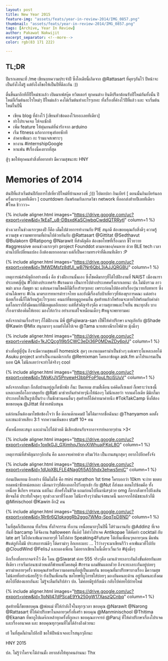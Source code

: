 ```yaml
---
layout: post
title: New Year 2015
feature-img: "assets/feats/year-in-review-2014/IMG_0857.png"
thumbnail: "assets/feats/year-in-review-2014/IMG_0857.png"
tags: [Archive, Year In Review]
author: Pakawat Nakwijit
excerpt_separator: <!--more-->
color: rgb(83 171 222)

---
```


## TL;DR
ปีแรกเลยนะที่ /me เขียนบทความประจำปี ซึ่งไอเดียนี้เกิดจาก @Rattasart ที่คุยๆกันไว้ ปีหน้าจะเป็นยังไงไม่รู้ แต่ยังไงก็ขอให้เป็นปีที่ดีละกัน :))

<!--more-->

ตื่นขึ้นมาอีกทีก็ปีใหม่ซะแล้ว เปิดมาเฟสบุ๊ค ทวิตเตอร์ ทุกคนต่าง ยินดีปรีดาต้อนรับปีใหม่กันทั้งนั้น ปีใหม่ก็เริ่มต้นอะไรใหม่ๆ ปีใหม่แล้ว คงได้เริ่มต้นทำอะไรๆเยอะ ทั้งเรื่องที่ค้างไว้ปีที่แล้ว และ จะเริ่มต้นใหม่ในปีนี้

* เขียน blog ที่ค้างไว้ [เขียนหัวข้อดองไว้เยอะเลยทีเดียว]
* ทำโปรเจคจบ ให้จบซักที
* เพิ่ม feature ให้หุ่นยนต์ที่น่ารักจาก arduino
* เริ่ม fitness แก้อาการพุงย้อยซักที
* ล่าคาเฟ่แมว กะ ร้านแจสเพราะๆ
* หางาน <span class="tag-en">#internshipGoogle</span>
* หาแฟน <span class="tag-en"><span class="tag-en">#เรื่องนี้คงยากที่สุด</span></span>

สู้ๆ ขอให้ทุกคนทำสิ่งที่อยากทำ มีความสุขนะฮะ HNY

# Memories of 2014

ต้นปีที่แล้วเริ่มต้นปีกับการไปเที่ยวปีใหม่ที่บ้านหลวงพี่ ;)))
ไปตกปลา กินเบียร์ [ ตอนนั้นกินเบียร์นอกครั้งแรกๆเลยทีเดียว ] countdown กันพร้อมกับเกรดวิชา network ที่ออกส่งท้ายปีเลยทีเดียว <span class="tag-en"><span class="tag-en">#โหด</span></span> ชิวววว~

{% include aligner.html images="https://drive.google.com/uc?export=view&id=1kEaT_u8-DBsxdKaSCjwbqCwddQTRRytl" column=1 %}

ช่วงเวลาในช่วงแรกๆของปี ก็คือ เต็มไปด้วยการทำงานกับ PIE สนุกดี ต้องขอบคุณกับสิ่งดีๆ ความรู้ ความสุข ความพยายามที่ผ่านไปด้วยกันกับ @Rattasart @Gittitat @Sedthavut @Bulakorn @Ratipong @Narawit ที่สำคัญคือ ต้องขอโทษที่เรื่องมาก ขี้โวยวาย <span class="tag-en">#aggressive</span> ตอนช่วงแรกๆทำ project Founddot ตามหาของ/คนหาย ด้วย BLE tech เวลาผ่านไปก็เปลี่ยนแปลง ถึงต้องแยกออกมา แต่ก็เป็นความทรงจำที่ดีเลนทีเดียว :P

{% include aligner.html images="https://drive.google.com/uc?export=view&id=1MWDMsfz8dfJl_wB7Nr6QbL3jAJJQRGBU" column=1 %}

เหตุการณ์สำคัญอีกอย่างหนึ่ง คือ ช่วงฝึกงานนั้นเอง ซึ่งโชคดีมากๆที่ได้ไปฝึกงานที่ NAIST เมืองนารา ประเทศญี่ปุ่น <span class="tag-en"><span class="tag-en">#ไปต่างประเทศจ้า</span></span> <span class="tag-en"><span class="tag-en">#แรดมาก</span></span> เป็นการไปต่างประเทศครั้งแรกเลยนะ ปล.ไม่นับรวม ลาว พม่า มาเล กัมพูชา นะ แต่บนความโชคดีก็มีเรื่องร้ายๆเยอะ เพราะก่อนไปต้องทำเรื่องวุ่นวายกับทหาร ซึ่งผ่านได้เพราะ <span class="tag-en"><span class="tag-en">#เงิน</span></span> มาตรการทหารตำรวจไทย และยังมีเรื่องกับป้าเหี่ยวๆที่ห้องธุรการคณะ แต่อย่างน้อยเรื่องนี้ก็ได้เรียนรู้อะไรๆเยอะ คนแก่ที่ชอบดูถูกคนอื่น สุดท้ายแล้วก็พร้อมจะตายไปพร้อมกับคำด่า แต่โลกเราก็ยังมีคนแก่ที่มีเหตุผลอีกเยอะ แต่ที่สำคัญจริงๆคือ ความสุภาพและใจเย็น ชนะทุกสิ่ง บางเรื่องเราต้องคิดให้เยอะ มองให้กว้าง อย่าเอาแต่ใจเหมือนเด็กๆ <span class="tag-en"><span class="tag-en">#หนูจะพยายามคะ</span></span>

หลังจากผ่านเรื่องร้ายๆ ก็ได้ฝึกงาน มีพี่ @Fujiwara-san เป็พี่ให้คำปรึกษา ผจญภัยกับ @Shade @Kawin @Mix สนุกมากๆ แถมยังได้ไปเจอ @Tama นายสถาณีรถไฟด้วย มุ้งมิ้งๆ

{% include aligner.html images="https://drive.google.com/uc?export=view&id=1kJCQcg1l9b5CWC3eDi36P0MDwZDy6pjU" column=1 %}

ช่วงที่อยู่ญี่ปุ่น ถึงจะมีความสุขแต่ก็ homesick สุดๆ เหงาแถมดราม่าเป็นช่วงๆ แต่เพราะงี้แหละเลยได้ Asuku project มาทำเป็นงานอดิเรกกับ @Remixman โดยเอาข้อมูล ask.fm มาโปรแกรมเป็นบอท QA ไม่นึกเลยว่าจะทำได้จริงๆ cool

{% include aligner.html images="https://drive.google.com/uc?export=view&id=1WsKrJV5PnyewH3bbPFoP1puLftcjSUuV" column=1 %}

หลังจากกลับมา ก็กลับบ้านอยู่ภูเก็ตซักพัก ก็นะ ปิดเทอม สามสี่เดือน แค่คิดก็เซงแย่ ก็เพราะว่าเซงนี้แหละเลยถือโอกาสคุยกับ @Rati มาช่วยกันทำค่ายๆนึงให้น้องๆ ไม่นึกเลยว่า จากแค่ไอเดีย มีมิกกี้มาประกอบให้เป็นรูปเป็นร่าง เริ่มชักชวนคนอื่นๆ สุดท้ายก็ได้ค่ายมาค่ายนึง <span class="tag-en">#TokTakCamp</span> ซึ่งก็ต้องขอขอบคุณ @Jittat ที่ช่วยสนับสนุน

แต่ก่อนอื่นต้องมาไขข้อข้องใจว่า ชื่อ ต๊อกแต๊กแคมป์ ไม่ได้มาจากชื่อฉันนะ @Thanyamon ดลตั้ง และชนะด้วยเสียง 3:1 จากความเห็นของ staff 10+ คน

ทั้งเหนื่อยละสนุก และผ่านไปได้ด้วยดี มีเสียงต้อนรับจากอาจารย์หลายๆท่าน >3< 

{% include aligner.html images="https://drive.google.com/uc?export=view&id=1oxlkGJj_GXimhqJ1pjvXiWhuajFKpL8O" column=1 %}

เหตุการณ์ที่สำคัญมากๆอีกอัน คือ ฉลองจบค่ายด้วย ดรีมเวิร์ล เป็นงานสนุกสุดๆ อยากไปอีกครั้งจัง 

{% include aligner.html images="https://drive.google.com/uc?export=view&id=1dUpXBLFLE4Nag0fj5A55hdx3ehws5mjC" column=1 %}

ก่อนเปิดเทอม อีกอย่าง ที่ลืมไม่ได้ คือ mini marathon 1st time ใครบอกว่า 10km จะง่าย ขอตบยอดหน้าซักหน่อยเถอะ เดือนกว่าๆที่ต้องออกไปวิ่งทุกเช้า กับ @Nut ก็ส่งผล ตอนไปซ้อมคือ ทั้งเหนื่อย ขี้เกียจ ทรมาณ แต่ก็นะ สักครั้งในชีวิต แถมก่อนไปก็เมานิสๆด้วย omg ก็ลากสังขารไปถึงเส้นชัยจนได้ ประทับใจสุดๆ ทุกช่วงเวลาที่วิ่งเลย ไม่นึกจริงๆว่ามันเจ๋งขนาดนี้ นอกจากไอ้นัชชะแล้วก็มี @Minischool @Kawin อีก2 คน 

{% include aligner.html images="https://drive.google.com/uc?export=view&id=1Rr6r6Q1qkxggRb2ggq7WMq-SpqTpD8ND" column=1 %}

ในที่สุดก็เปิดเทอม ทั้งเรียน ทั้งกิจกรรม ทั้งงาน เหนื่อยมากๆในปีนี้ ได้ร่วมงานกับ @Addinz ที่เจอกันที่ barcamp ได้จัดงาน halloween ที่แล๊ป ได้ทำโปรเจค Antikopae ได้หัดทำ cocktail กับ late art ได้ไปคาเฟ่แมวหลายๆที่ ได้ไปค่าย Speaking4Future ได้เห็นเพื่อนๆหลายๆคน มีแฟน <span class="tag-en"><span class="tag-en">#แต่กูยังไม่มี</span></span> ประสบการณ์ดีๆ ได้ดราม่าๆ อีกเยอะแยะ ... ไว้ว่างๆจะมาเขียนรีวิว คาเฟ่แมวที่ไปกับ @CloudWind @FelisJ และผองเพื่อน ไม่อยากเขียนในนี้เดี๋ยวเวิ้นเว้อ <span class="tag-en"><span class="tag-en">#มุ้งมิ้งๆ</span></span>

อีกเรื่องที่อยากจดจำไว้ คือ โดน @Siwarat ต่อย 555 จริงๆคือ เมาแล้วทะเลาะกันถึงขั้นต่อยกันเลยทีเดียว เราเริ่มก่อนซะด้วยแต่ก็พ้ายแพ้โดยสดุดี <span class="tag-en"><span class="tag-en">#กรรม</span></span> แถมฟันแตกดัวย ถึงจะทะเลาะกันอยู่บ่อยๆ ดราม่าหลายๆครั้ง ขอบคุณสำหรับความอดทนที่อยู่เป็นเมทกัน ขอบคุณที่มาปรึกษาบางเรื่อง มีความสุขไม่น้อยที่อย่างน้อยก็รู้ว่า ยังเป็นเพื่อนกัน ขอโทษที่กูโกรธใส่บ่อยๆ มองกันคนละด้าน อยู่กันคนละสังคม ต่อไปก็ต้องแยกกันละ ไม่รู้จะลืมกันรึปล่าว
ปล. ไม่ค่อยมีรูปกับเมิง กลับไปค่อยไปถ่ายใหม่

{% include aligner.html images="https://drive.google.com/uc?export=view&id=1loNIl47dPScaE9Yk250gW17XaszQCnbq" column=1 %}

สุดท้ายนี้ก็ขอขอบคุณ @พ่อแม่ ที่ให้กำลังใจในทุกๆเวลา ขอบคุณ @Narawit @Narong @Rattasart ที่ให้คำปรึกษาในหลายๆครั้งที่เศร้า ขอบคุณ @Manminischool @Thitima @Ekanan ที่พากูไปแดร๊กเหล้าทุกครั้งที่กูเหงา ขอบคุณอาจารย์ @Paruj ที่ให้คำปรึกษาเรื่องโปรเจค และเรื่องอนาคต และ ขอบคุณทุกๆคนที่ไม่ได้อ้างถึงด้วยนะ

เย้ ในที่สุดก็ผ่านไปอีกปี ขอให้ปีหน้าเจออะไรสนุกๆอีกนะ

HNY 2015

ปล. ไม่รู้ว่าใครจะได้อ่านมั้ง อยากส่งให้ทุกคนอ่านนะ Thx